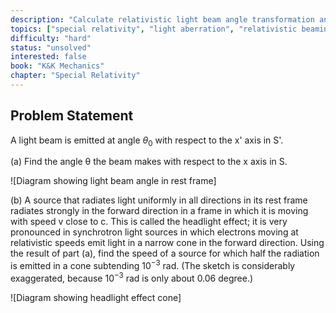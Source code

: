 ```yaml
---
description: "Calculate relativistic light beam angle transformation and analyze headlight effect"
topics: ["special relativity", "light aberration", "relativistic beaming"]
difficulty: "hard"
status: "unsolved"
interested: false
book: "K&K Mechanics"
chapter: "Special Relativity"
---
```


## Problem Statement
A light beam is emitted at angle $θ_0$ with respect to the x' axis in S'.

(a) Find the angle θ the beam makes with respect to the x axis in S.

![Diagram showing light beam angle in rest frame]

(b) A source that radiates light uniformly in all directions in its rest frame radiates strongly in the forward direction in a frame in which it is moving with speed v close to c. This is called the headlight effect; it is very pronounced in synchrotron light sources in which electrons moving at relativistic speeds emit light in a narrow cone in the forward direction. Using the result of part (a), find the speed of a source for which half the radiation is emitted in a cone subtending $10^{-3}$ rad. (The sketch is considerably exaggerated, because $10^{-3}$ rad is only about 0.06 degree.)

![Diagram showing headlight effect cone]
